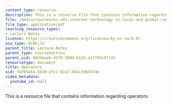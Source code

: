 ```yaml
---
content_type: resource
description: This is a resource file that contains information regarding operators.
file: /media/courses/ec-s01-internet-technology-in-local-and-global-communities-spring-2005-summer-2005/f4f85aba6b30efc202a7042c2d64574e_MITEC_S01S05_l03_operators.pdf
file_type: application/pdf
learning_resource_types:
- Lecture Notes
license: https://creativecommons.org/licenses/by-nc-sa/4.0/
ocw_type: OCWFile
parent_title: Lecture Notes
parent_type: CourseSection
parent_uid: 0dd4eaeb-d2f8-360d-612d-a17f93c97131
resourcetype: Document
title: Operators
uid: f4f85aba-6b30-efc2-02a7-042c2d64574e
video_metadata:
  youtube_id: null
---
```

This is a resource file that contains information regarding operators.